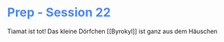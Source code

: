 # <font color = 4d88fd>Prep - Session 22</font>
Tiamat ist tot! Das kleine Dörfchen [[Byrokyl]] ist ganz aus dem Häuschen 